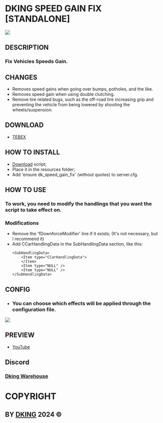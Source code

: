 # DKING SPEED GAIN FIX [STANDALONE]

![](https://cdn.discordapp.com/attachments/1295245827039563866/1297647826863521802/SPEED_GAIN_FIX.png?ex=672c70f7&is=672b1f77&hm=b6a7d3e1124859f91b75ceed17227018e25a8f882d2165ff32fee3a6b5047cd0&)

## DESCRIPTION

### Fix Vehicles Speeds Gain.

## CHANGES

* Removes speed gains when going over bumps, potholes, and the like.
* Removes speed gain when using double clutching.
* Remove tire related bugs, such as the off-road tire increasing grip and preventing the vehicle from being lowered by shooting the wheels/suspension.

## DOWNLOAD

* [TEBEX](https://dking.tebex.io/package/6511460)

## HOW TO INSTALL

* [Download](https://keymaster.fivem.net/asset-grants) script;
* Place it in the resources folder;
* Add 'ensure dk_speed_gain_fix' (without quotes) to server.cfg.

## HOW TO USE

### To work, you need to modify the handlings that you want the script to take effect on.

### Modifications

* Remove the 'fDownforceModifier' line if it exists; (It's not necessary, but I recommend it)
* Add CCarHandlingData in the SubHandlingData section, like this:
    ```
    <SubHandlingData>
        <Item type="CCarHandlingData">
        </Item>
        <Item type="NULL" />
        <Item type="NULL" />
    </SubHandlingData>
    ```

## CONFIG

* ### You can choose which effects will be applied through the configuration file.
![](https://cdn.discordapp.com/attachments/1295245827039563866/1301351286008057906/SPEED_GAIN_FIX_config.png?ex=672c1254&is=672ac0d4&hm=68758b2479afbce7f75b0efbdf2f0247e9ca39671f415f953c2106b824558cfb&)

## PREVIEW

* [YouTube](https://www.youtube.com/watch?v=fsVIcKNVZi0)

## Discord

### [Dking Warehouse](https://discord.gg/Rw6vjcXspG)

# COPYRIGHT

## BY [DKING](https://github.com/Dking07) 2024 ©
